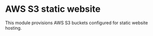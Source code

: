 # AWS S3 static website

This module provisions AWS S3 buckets configured for static website hosting.
